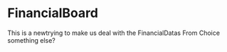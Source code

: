 # FinancialBoard
This is a newtrying to make us deal with the FinancialDatas From Choice
something else?
